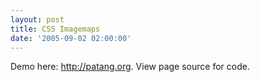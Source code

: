 ```yaml
---
layout: post
title: CSS Imagemaps
date: '2005-09-02 02:00:00'
---
```


Demo here: <a href="http://patang.org" target="_blank">http://patang.org</a>. View page source for code.
